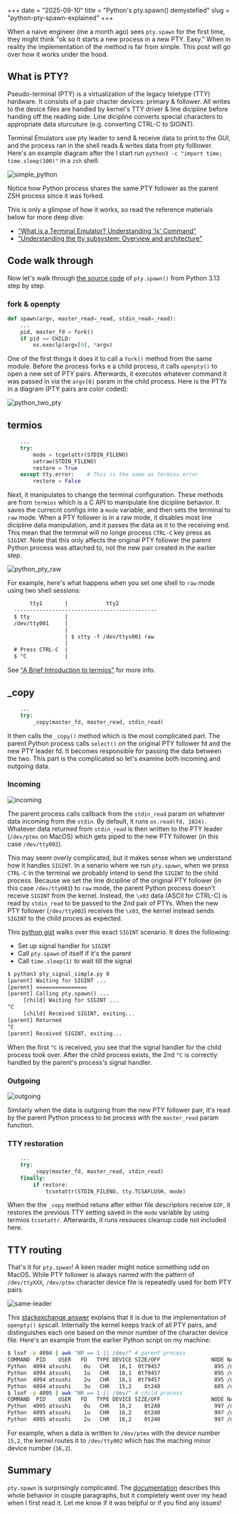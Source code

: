 +++
date = "2025-09-10"
title = "Python's pty.spawn() demystefied"
slug = "python-pty-spawn-explained"
+++

When a naive engineer (me a month ago) sees `pty.spawn` for the first time, they might think "ok so it starts a new process in a new PTY. Easy."
When in reality the implementation of the method is far from simple. This post will go over how it works under the hood.

## What is PTY?

Pseudo-terminal (PTY) is a virtualization of the legacy teletype (TTY) hardware. It consists of a pair chacter devices: primary & follower.
All writes to the device files are handled by kernel's TTY driver & line dicipline before handing off the reading side. Line dicipline converts special characters to appropriate data sturcuture (e.g. converting CTRL-C to SIGINT).

Terminal Emulators use pty leader to send & receive data to print to the GUI, and the process ran in the shell reads & writes data from pty folllower.
Here's an example diagram after the I start run `python3 -c "import time; time.sleep(100)"` in a `zsh` shell:

![simple_python](/images/2025-09-19-pty-explained/python.png)

Notice how Python process shares the same PTY follower as the parent ZSH process since it was forked.

This is only a glimpse of how it works, so read the reference materials below for more deep dive:
- ["What is a Terminal Emulator? Understanding 'ls' Command"](https://www.warp.dev/blog/what-happens-when-you-open-a-terminal-and-enter-ls)
- ["Understanding the tty subsystem: Overview and architecture"](https://lambdalambda.ninja/blog/54/)

## Code walk through

Now let's walk through [the source code](https://github.com/python/cpython/blob/f42eafdd09b6c3c8459c25593df6655b5a386c2a/Lib/pty.py#L187) of `pty.spawn()` from Python 3.13 step by step.

### fork & openpty

```python
def spawn(argv, master_read=_read, stdin_read=_read):
    ...
    pid, master_fd = fork()
    if pid == CHILD:
        os.execlp(argv[0], *argv)
```

One of the first things it does it to call a `fork()` method from the same module. Before the process forks e a child process, it calls `openpty()` to open a new set of PTY pairs. Afterwards, it executes whatever command it was passed in via the `argv[0]` param in the child process. Here is the PTYs in a diagram (PTY pairs are color coded):

![python_two_pty](/images/2025-09-19-pty-explained/python-two-pty.png)

## termios

```python
    ...
    try:
        mode = tcgetattr(STDIN_FILENO)
        setraw(STDIN_FILENO)
        restore = True
    except tty.error:    # This is the same as termios.error
        restore = False
```

Next, it manipulates to change the terminal configuration. These methods are from `termios` which is a C API to manipulate line dicipline behavior.
It saves the currecnt configs into a `mode` variable, and then sets the terminal to `raw` mode. When a PTY follower is in a raw mode, it disables most line dicipline data manipulation, and it passes the data as it to the receiving end. This mean that the terminal will no longe process `CTRL-C` key press as `SIGINT`. Note that this only affects the original PTY follower the parent Python process was attached to, not the new pair created in the earlier step.

![python_pty_raw](/images/2025-09-19-pty-explained/python-pty-raw.png)

For example, here's what happens when you set one shell to `raw` mode using two shell sessions:
```txt
       tty1       |            tty2
  ---------------------------------------------
  $ tty           |
  /dev/tty001     |
                  |
                  | $ stty -f /dev/ttys001 raw
                  |
  # Press CTRL-C  |
  $ ^C            |
```

See ["A Brief Introduction to termios"](https://blog.nelhage.com/2009/12/a-brief-introduction-to-termios/) for more info.

## _copy

```python
    ...
    try:
        _copy(master_fd, master_read, stdin_read)
```

It then calls the `_copy()` method which is the most complicated part. The parent Python process calls `select()` on the original PTY follower fd and the new PTY leader fd. It becomes responsible for passing the data between the two. This part is the complicated so let's examine both incoming and outgoing data.

### Incoming

![incoming](/images/2025-09-19-pty-explained/incoming.png)

The parent process calls callback from the `stdin_read` param on whatever data incoming from the `stdin`. By default, it runs `os.read(fd, 1024)`. Whatever data returned from `stdin_read` is then written to the PTY leader (`/dev/ptmx` on MacOS) which gets piped to the new PTY follower (in this case `/dev/tty002`).

This may seem overly complicated, but it makes sense when we understand how it handles `SIGINT`. In a senario where we run `pty.spawn`, when we press `CTRL-C` in the terminal we probably intend to send the `SIGINT` to the child process. Because we set the line dicipline of the original PTY follower (in this case `/dev/tty001`) to `raw` mode, the parent Python process doesn't receive `SIGINT` from the kernel. Instead, the `\x03` data (ASCII for CTRL-C) is read by `stdin_read` to be passed to the 2nd pair of PTYs. When the new PTY follower (`/dev/tty002`) receives the `\x03`, the kernel instead sends `SIGINT` to the child proces as expected.

This [python gist](https://gist.github.com/jumbosushi/035e8ee8e8f4e11956a4a0cac678eee8) walks over this exact `SIGINT` scenario. It does the following:
- Set up signal handler for `SIGINT`
- Call `pty.spawn` of itself if it's the parent
- Call `time.sleep(1)` to wait till the signal

```txt
$ python3 pty_signal_simple.py 0
[parent] Waiting for SIGINT ...
[parent] ================
[parent] Calling pty.spawn() ...
     [child] Waiting for SIGINT ...
^C
     [child] Received SIGINT, exiting...
[parent] Returned
^C
[parent] Received SIGINT, exiting...
```

When the first `^C` is received, you see that the signal handler for the child process took over. After the child process exists, the 2nd `^C` is correctly handled by the parent's process's signal handler.

### Outgoing

![outgoing](/images/2025-09-19-pty-explained/outgoing.png)

Similarly when the data is outgoing from the new PTY follower pair, it's read by the parent Python process to be process with the `master_read` param function.

### TTY restoration

```python
    ...
    try:
        _copy(master_fd, master_read, stdin_read)
    finally:
        if restore:
            tcsetattr(STDIN_FILENO, tty.TCSAFLUSH, mode)
```

When the the `_copy` method retuns after either file descriptors receive `EOF`, it restores the previous TTY setting saved in the `mode` variable by using termios `tcsetattr`. Afterwards, it runs resouces cleanup code not included here.

## TTY routing

That's it for `pty.spwan`! A keen reader might notice something odd on MacOS. While PTY follower is always named with the pattern of `/dev/ttyXXX`, `/dev/ptmx` character device file is repeatedly used for both PTY pairs

![same-leader](/images/2025-09-19-pty-explained/same-leader.png)

This [stackexchange answer](https://unix.stackexchange.com/questions/449315/some-confused-concept-ptmx-and-tty) explains that it is due to the implementation of `openpty()` syscall. Internally the kernel keeps track of all PTY pairs, and distinguishes each one based on the minor number of the character device file. Here's an example from the earlier Python script on my machine:

```sh
$ lsof -p 4094 | awk "NR == 1 || /dev/" # parent process
COMMAND  PID    USER   FD   TYPE DEVICE SIZE/OFF                NODE NAME
Python  4094 atsushi    0u   CHR   16,1  0t79457                 895 /dev/ttys001
Python  4094 atsushi    1u   CHR   16,1  0t79457                 895 /dev/ttys001
Python  4094 atsushi    2u   CHR   16,1  0t79457                 895 /dev/ttys001
Python  4094 atsushi    3u   CHR   15,2    0t248                 605 /dev/ptmx
$ lsof -p 4095 | awk "NR == 1 || /dev/" # child process
COMMAND  PID    USER   FD   TYPE DEVICE SIZE/OFF                NODE NAME
Python  4095 atsushi    0u   CHR   16,2    0t240                 997 /dev/ttys002
Python  4095 atsushi    1u   CHR   16,2    0t240                 997 /dev/ttys002
Python  4095 atsushi    2u   CHR   16,2    0t240                 997 /dev/ttys002
```

For example, when a data is written to `/dev/ptmx` with the device number `15,2`, the kernel routes it to `/dev/tty002` which has the maching minor device number (`16,2`).

## Summary

`pty.spawn` is surprisingly complicated. The [documentation](https://docs.python.org/3/library/pty.html#pty.spawn) describes this whole behavior in couple paragraphs, but it completely went over my head when I first read it. Let me know if it was helpful or if you find any issues!
